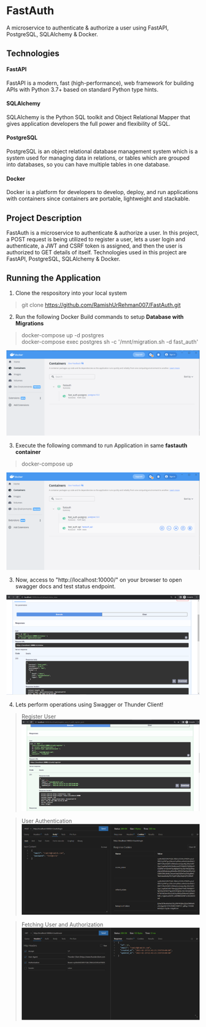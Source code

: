# FastAuth
A microservice to authenticate &amp; authorize a user using FastAPI, PostgreSQL, SQLAlchemy &amp; Docker.

## Technologies
#### FastAPI
FastAPI is a modern, fast (high-performance), web framework for building APIs with Python 3.7+ based on standard Python type hints.

#### SQLAlchemy
SQLAlchemy is the Python SQL toolkit and Object Relational Mapper that gives application developers the full power and flexibility of SQL.

#### PostgreSQL
PostgreSQL is an object relational database management system which is a system used for managing data in relations, or tables which are grouped into databases, so you can have multiple tables in one database.

#### Docker
Docker is a platform for developers to develop, deploy, and run applications with containers since containers are portable, lightweight and stackable.

## Project Description
FastAuth is a microservice to authenticate &amp; authorize a user. In this project, a POST request is being utilized to register a user, lets a user login and authenticate, a JWT and CSRF token is assigned, and then the user is authorized to GET details of itself. Technologies used in this project are FastAPI, PostgreSQL, SQLAlchemy &amp; Docker.

## Running the Application
1. Clone the respository into your local system
> git clone https://github.com/RamishUrRehman007/FastAuth.git

2. Run the following Docker Build commands to setup **Database with Migrations**
> docker-compose up -d postgres<br>
> docker-compose exec postgres sh -c '/mnt/migration.sh -d fast_auth'<br>

![DockerDatabase](images/docker_database.PNG)

3. Execute the following command to run Application in same **fastauth container**
> docker-compose up<br>

![DockerFastAuth](images/docker_fastauth.PNG)

3. Now, access to "http://localhost:10000/" on your browser to open swagger docs and test status endpoint.

![SwaggerStatusSuccess](images/swagger_status_success.PNG)

4. Lets perform operations using Swagger or Thunder Client!

> Register User<br>
![RegisterUser](images/register_user.PNG)

> User Authentication<br>
![LoginUser](images/login_user.PNG)

> Fetching User and Authorization<br>
![UserAuthorization](images/user_authorization.PNG)